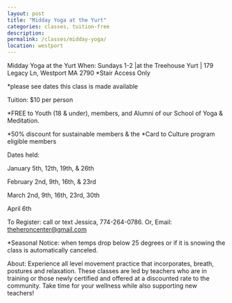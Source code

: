 ```yaml
---
layout: post
title: "Midday Yoga at the Yurt"
categories: classes, tuition-free
description:
permalink: /classes/midday-yoga/
location: westport
---
```


Midday Yoga at the Yurt
When: Sundays 1-2 |at the Treehouse Yurt | 179 Legacy Ln, Westport MA 2790 *Stair Access Only

*please see dates this class is made available

Tuition:  $10 per person

*FREE to Youth (18 & under), members, and Alumni of our School of Yoga & Meditation.

*50% discount for sustainable members & the *Card to Culture program eligible members

Dates held: 

January 5th, 12th, 19th, & 26th 

February  2nd, 9th, 16th, & 23rd

March  2nd, 9th, 16th, 23rd, 30th

April 6th

To Register: call or text Jessica, 774-264-0786. Or, Email: theheroncenter@gmail.com

*Seasonal Notice: when temps drop below 25 degrees or if it is snowing the class is automatically canceled.

About: Experience all level movement practice that incorporates, breath, postures and relaxation. These classes are led by teachers who are in training or those newly certified and offered at a discounted rate to the community. Take time for your wellness while also supporting new teachers! 
